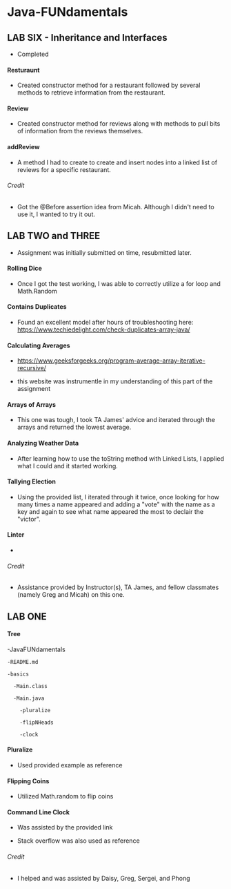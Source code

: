 # Java-FUNdamentals


## LAB SIX - Inheritance and Interfaces

- Completed

#### Resturaunt

- Created constructor method for a restaurant followed by several methods to retrieve information from the restaurant.

#### Review

- Created constructor method for reviews along with methods to pull bits of information from the reviews themselves.

#### addReview

- A method I had to create to create and insert nodes into a linked list of reviews for a specific restaurant.

###### Credit

- Got the @Before assertion idea from Micah. Although I didn't need to use it, I wanted to try it out.



## LAB TWO and THREE

- Assignment was initially submitted on time, resubmitted later.

#### Rolling Dice

- Once I got the test working, I was able to correctly utilize a for loop and Math.Random

#### Contains Duplicates

- Found an excellent model after hours of troubleshooting here: https://www.techiedelight.com/check-duplicates-array-java/

#### Calculating Averages

- https://www.geeksforgeeks.org/program-average-array-iterative-recursive/

- this website was instrumentle in my understanding of this part of the assignment

#### Arrays of Arrays

- This one was tough, I took TA James' advice and iterated through the arrays and returned the lowest average.

#### Analyzing Weather Data

- After learning how to use the toString method with Linked Lists, I applied what I could and it started working.

#### Tallying Election

- Using the provided list, I iterated through it twice, once looking for how many times a name appeared and adding a "vote" with the name as a key and again to see what name appeared the most to declair the "victor".

#### Linter

- 

###### Credit

- Assistance provided by Instructor(s), TA James, and fellow classmates (namely Greg and Micah) on this one.



## LAB ONE

#### Tree

-JavaFUNdamentals


    -README.md

    -basics

      -Main.class

      -Main.java

        -pluralize

        -flipNHeads
      
        -clock


#### Pluralize

- Used provided example as reference

#### Flipping Coins

- Utilized Math.random to flip coins

#### Command Line Clock

- Was assisted by the provided link

- Stack overflow was also used as reference

###### Credit
- I helped and was assisted by Daisy, Greg, Sergei, and Phong
